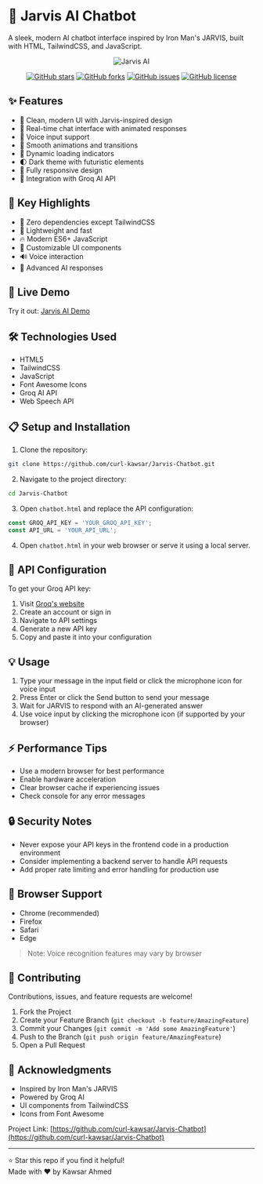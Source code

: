 # 🤖 Jarvis AI Chatbot

A sleek, modern AI chatbot interface inspired by Iron Man's JARVIS, built with HTML, TailwindCSS, and JavaScript.

<div align="center">

![Jarvis AI](preview.gif)

[![GitHub stars](https://img.shields.io/github/stars/curl-kawsar/Jarvis-Chatbot)](https://github.com/curl-kawsar/Jarvis-Chatbot/stargazers)
[![GitHub forks](https://img.shields.io/github/forks/curl-kawsar/Jarvis-Chatbot)](https://github.com/curl-kawsar/Jarvis-Chatbot/network)
[![GitHub issues](https://img.shields.io/github/issues/curl-kawsar/Jarvis-Chatbot)](https://github.com/curl-kawsar/Jarvis-Chatbot/issues)
[![GitHub license](https://img.shields.io/github/license/curl-kawsar/Jarvis-Chatbot)](https://github.com/curl-kawsar/Jarvis-Chatbot/blob/main/LICENSE)

</div>

## ✨ Features

- 🎯 Clean, modern UI with Jarvis-inspired design
- 🌟 Real-time chat interface with animated responses
- 🎤 Voice input support
- 💫 Smooth animations and transitions
- 🔄 Dynamic loading indicators
- 🌓 Dark theme with futuristic elements
- 📱 Fully responsive design
- 🤖 Integration with Groq AI API

## 🚀 Key Highlights

- 💎 Zero dependencies except TailwindCSS
- 🚀 Lightweight and fast
- 🔥 Modern ES6+ JavaScript
- 🎨 Customizable UI components
- 🔊 Voice interaction
- 🤖 Advanced AI responses

## 🚀 Live Demo

Try it out: [Jarvis AI Demo](https://curl-kawsar.github.io/Jarvis-Chatbot)

## 🛠️ Technologies Used

- HTML5
- TailwindCSS
- JavaScript
- Font Awesome Icons
- Groq AI API
- Web Speech API

## 📋 Setup and Installation

1. Clone the repository:
```bash
git clone https://github.com/curl-kawsar/Jarvis-Chatbot.git
```

2. Navigate to the project directory:
```bash
cd Jarvis-Chatbot
```

3. Open `chatbot.html` and replace the API configuration:
```javascript
const GROQ_API_KEY = 'YOUR_GROQ_API_KEY';
const API_URL = 'YOUR_API_URL';
```

4. Open `chatbot.html` in your web browser or serve it using a local server.

## 🔑 API Configuration

To get your Groq API key:
1. Visit [Groq's website](https://groq.com)
2. Create an account or sign in
3. Navigate to API settings
4. Generate a new API key
5. Copy and paste it into your configuration

## 💡 Usage

1. Type your message in the input field or click the microphone icon for voice input
2. Press Enter or click the Send button to send your message
3. Wait for JARVIS to respond with an AI-generated answer
4. Use voice input by clicking the microphone icon (if supported by your browser)

## ⚡ Performance Tips

- Use a modern browser for best performance
- Enable hardware acceleration
- Clear browser cache if experiencing issues
- Check console for any error messages

## 🔒 Security Notes

- Never expose your API keys in the frontend code in a production environment
- Consider implementing a backend server to handle API requests
- Add proper rate limiting and error handling for production use

## 📱 Browser Support

- Chrome (recommended)
- Firefox
- Safari
- Edge

> Note: Voice recognition features may vary by browser

## 🤝 Contributing

Contributions, issues, and feature requests are welcome!

1. Fork the Project
2. Create your Feature Branch (`git checkout -b feature/AmazingFeature`)
3. Commit your Changes (`git commit -m 'Add some AmazingFeature'`)
4. Push to the Branch (`git push origin feature/AmazingFeature`)
5. Open a Pull Request

## 👏 Acknowledgments

- Inspired by Iron Man's JARVIS
- Powered by Groq AI
- UI components from TailwindCSS
- Icons from Font Awesome


Project Link: [https://github.com/curl-kawsar/Jarvis-Chatbot](https://github.com/curl-kawsar/Jarvis-Chatbot)

---
⭐️ Star this repo if you find it helpful!
<br>
Made with ❤️ by Kawsar Ahmed
